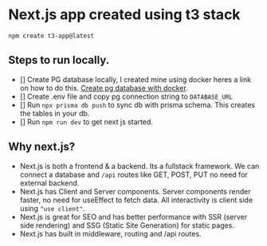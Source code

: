 # Next.js app created using t3 stack

`npm create t3-app@latest`

## Steps to run locally.

- [] Create PG database locally, I created mine using docker heres a link on how to do this. [Create pg database with docker](https://www.code4it.dev/blog/run-postgresql-with-docker/).
- [] Create .env file and copy pg connection string to `DATABASE_URL`
- [] Run `npx prisma db push` to sync db with prisma schema. This creates the tables in your db.
- [] Run `npm run dev` to get next js started.

## Why next.js?

- Next.js is both a frontend & a backend. Its a fullstack framework. We can connect a database and `/api` routes like GET, POST, PUT no need for external backend.
- Next.js has Client and Server components. Server components render faster, no need for useEffect to fetch data. All interactivity is client side using `"use client"`.
- Next.js is great for SEO and has better performance with SSR (server side rendering) and SSG (Static Site Generation) for static pages.
- Next.js has built in middleware, routing and /api routes.
